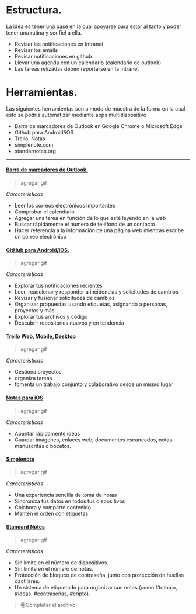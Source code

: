 # Estructura.
La idea es tener una base en la cual apoyarse para estar al tanto y poder tener una rutina y ser fiel a ella.

  - Revisar las notificaciones en Intranet
  - Revisar los emails
  - Revisar notificaciones en github
  - Llevar una agenda con un calendario (calendario de outlook)
  - Las tareas relizadas deben reportarse en la Intranet

# Herramientas.
Las siguientes herramientas son a modo de muestra de la forma en la cual esto se podria automatizar mediante apps multidispositivo

  - Barra de marcadores de Outlook en Google Chrome o Microsoft Edge
  - Github para Android/iOS
  - Trello, Notas
  - simplenote.com
  - standarnotes.org

***
#### [Barra de marcadores de Outlook.](https://chrome.google.com/webstore/detail/microsoft-outlook/ajanlknhcmbhbdafadmkobjnfkhdiegm)

> agregar gif

*Características*
  - Leer los correos electrónicos importantes 
  - Comprobar el calendario 
  - Agregar una tarea en función de lo que esté leyendo en la web
  - Buscar rápidamente el número de teléfono de un contacto
  - Hacer referencia a la información de una página web mientras escribe un correo electrónico
 
#### [GitHub para Android/iOS.](https://github.com/mobile/)

> agregar gif

*Características*
  - Explorar tus notificaciones recientes
  - Leer, reaccionar y responder a incidencias y solicitudes de cambios
  - Revisar y fusionar solicitudes de cambios
  - Organizar propuestas usando etiquetas, asignando a personas, proyectos y más
  - Explorar tus archivos y código
  - Descubrir repositorios nuevos y en tendencia

#### [Trello Web, Mobile, Desktop](https://trello.com/platforms)

> agregar gif

*Caracteristicas* 
  - Gestiona proyectos
  - organiza tareas 
  - fomenta un trabajo conjunto y colaborativo desde un mismo lugar

#### [Notas para iOS](https://apps.apple.com/es/app/notas/id1110145109)

> agregar gif

*Caracteristicas* 
  - Apuntar rápidamente ideas 
  - Guardar imágenes, enlaces web, documentos escaneados, notas manuscritas o bocetos.

#### [Simplenote](https://simplenote.com/)

> agregar gif

*Caracteristicas* 
  - Una experiencia sencilla de toma de notas
  - Sincroniza tus datos en todos tus dispositivos
  - Colabora y comparte contenido
  - Mantén el orden con etiquetas

#### [Standard Notes](https://standardnotes.com/)

> agregar gif

*Caracteristicas* 
  - Sin límite en el número de dispositivos.
  - Sin límite en el número de notas.
  - Protección de bloqueo de contraseña, junto con protección de huellas dactilares.
  - Un sistema de etiquetado para organizar sus notas (como #trabajo, #ideas, #contraseñas, #cripto).


> @Completar el archivo

